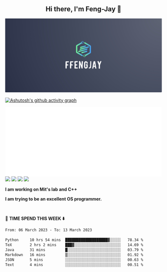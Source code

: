 <h2 align="center"> Hi there, I'm Feng-Jay 👋 </h2>  

![](https://github.com/Feng-Jay/DataStruct/blob/master/Image/1.png)  

[![Ashutosh's github activity graph](https://activity-graph.herokuapp.com/graph?username=Feng-Jay&theme=github)](https://github.com/ashutosh00710/github-readme-activity-graph)



<img src='/metrics.plugin.achievements.compact.svg' align='right' />

![](https://visitor-badge.glitch.me/badge?page_id=Feng-Jay.readme)
![](https://img.shields.io/badge/Concentrate-Cpp-blue)
![](https://img.shields.io/badge/Rust-primer-orange)
![](https://img.shields.io/badge/Target-OS-9cf)  

<p align="left"><b>
I am working on Mit's lab and C++

I am trying to be an excellent OS programmer. 
</b></p>
<!-- ![Achievement]() -->

<!-- <img align="right" src="https://github-readme-stats.vercel.app/api?username=Feng-Jay&show_icons=true&icon_color=CE1D2D&text_color=718096&bg_color=ffffff&hide_title=true" /> -->
<!-- ![Calendar]() -->
<!-- <img src='/metrics.plugin.isocalendar.fullyear.svg' align='center' />   -->
<!-- 
<img src='metrics.plugin.stargazers.svg' align='right' width='200' height='200'> -->

&emsp;

<!-- ![Metrics](/github-metrics.svg) -->

📘 **TIME SPEND THIS WEEK ⬇️**
<!--START_SECTION:waka-->

```text
From: 06 March 2023 - To: 13 March 2023

Python     10 hrs 54 mins  ███████████████████▓░░░░░   78.34 %
TeX        2 hrs 2 mins    ███▓░░░░░░░░░░░░░░░░░░░░░   14.69 %
Java       31 mins         █░░░░░░░░░░░░░░░░░░░░░░░░   03.79 %
Markdown   16 mins         ▒░░░░░░░░░░░░░░░░░░░░░░░░   01.92 %
JSON       5 mins          ░░░░░░░░░░░░░░░░░░░░░░░░░   00.63 %
Text       4 mins          ░░░░░░░░░░░░░░░░░░░░░░░░░   00.51 %
```

<!--END_SECTION:waka-->
